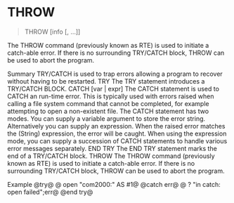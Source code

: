 # THROW

> THROW [info [, ...]]

The THROW command (previously known as RTE) is used to initiate a catch-able error. If there is no surrounding TRY/CATCH block, THROW can be used to abort the program.


Summary
TRY/CATCH is used to trap errors allowing a program to recover without having to be restarted.
TRY
The TRY statement introduces a TRY/CATCH BLOCK.
CATCH [var | expr]
The CATCH statement is used to CATCH an run-time error. This is typically used with errors raised when calling a file system command that cannot be completed, for example attempting to open a non-existent file.
The CATCH statement has two modes. You can supply a variable argument to store the error string. Alternatively you can supply an expression. When the raised error matches the (String) expression, the error will be caught.
When using the expression mode, you can supply a succession of CATCH statements to handle various error messages separately.
END TRY
The END TRY statement marks the end of a TRY/CATCH block.
THROW
The THROW command (previously known as RTE) is used to initiate a catch-able error. If there is no surrounding TRY/CATCH block, THROW can be used to abort the program.
 
Example
@try@
@ open "com2000:" AS #1@
@catch err@
@  ? "in catch: open failed";err@
@end try@

